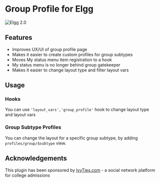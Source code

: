 Group Profile for Elgg
======================
![Elgg 2.0](https://img.shields.io/badge/Elgg-2.0.x-orange.svg?style=flat-square)

## Features

 * Improves UX/UI of group profile page
 * Makes it easier to create custom profiles for group subtypes
 * Moves My status menu item registration to a hook
 * My status menu is no longer behind group gatekeeper
 * Makes it easier to change layout type and filter layout vars

## Usage

### Hooks

You can use `'layout_vars','group_profile'` hook to change layout type and layout vars

### Group Subtype Profiles

You can change the layout for a specific group subtype, by adding `profiles/group/$subtype` view.

## Acknowledgements

This plugin has been sponsored by [IvyTies.com](http://www.ivyties.com) - a social network platform for college admissions